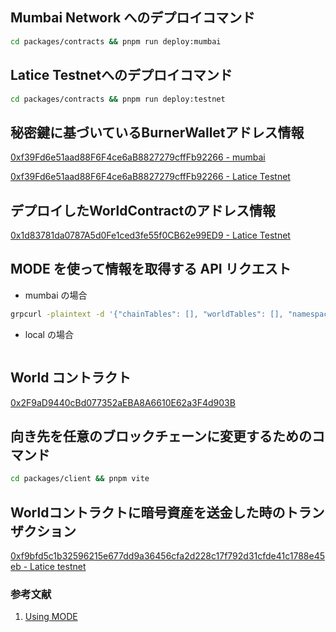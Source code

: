 ## Mumbai Network へのデプロイコマンド

```bash
cd packages/contracts && pnpm run deploy:mumbai
```

## Latice Testnetへのデプロイコマンド

```bash
cd packages/contracts && pnpm run deploy:testnet
```

## 秘密鍵に基づいているBurnerWalletアドレス情報

[0xf39Fd6e51aad88F6F4ce6aB8827279cffFb92266 - mumbai](https://mumbai.polygonscan.com/address/0xf39Fd6e51aad88F6F4ce6aB8827279cffFb92266)  

[0xf39Fd6e51aad88F6F4ce6aB8827279cffFb92266 - Latice Testnet](https://explorer.testnet-chain.linfra.xyz/address/0xf39Fd6e51aad88F6F4ce6aB8827279cffFb92266) 

## デプロイしたWorldContractのアドレス情報

[0x1d83781da0787A5d0Fe1ced3fe55f0CB62e99ED9 - Latice Testnet](https://explorer.testnet-chain.linfra.xyz/address/0x1d83781da0787A5d0Fe1ced3fe55f0CB62e99ED9)

## MODE を使って情報を取得する API リクエスト

- mumbai の場合

```bash
grpcurl -plaintext -d '{"chainTables": [], "worldTables": [], "namespace": {"chainId":"80001", "worldAddress": "0x0b90377Db497D52F580896AC4Af8b4Bc2b7CFEd2"}}' localhost:8545 mode.QueryLayer/StreamState
```

- local の場合

```bash

```

## World コントラクト

[0x2F9aD9440cBd077352aEBA8A6610E62a3F4d903B](https://mumbai.polygonscan.com/address/0x2F9aD9440cBd077352aEBA8A6610E62a3F4d903B)

## 向き先を任意のブロックチェーンに変更するためのコマンド

```bash
cd packages/client && pnpm vite
```

## Worldコントラクトに暗号資産を送金した時のトランザクション

[0xf9bfd5c1b32596215e677dd9a36456cfa2d228c17f792d31cfde41c1788e45eb - Latice testnet](https://explorer.testnet-chain.linfra.xyz/tx/0xf9bfd5c1b32596215e677dd9a36456cfa2d228c17f792d31cfde41c1788e45eb)

### 参考文献

1. [Using MODE](https://v2.mud.dev/mode)